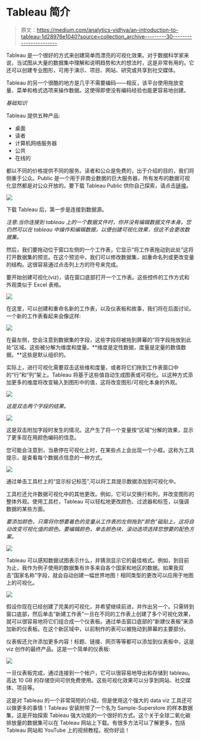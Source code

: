 # Tableau 简介

> 原文：<https://medium.com/analytics-vidhya/an-introduction-to-tableau-1d28976e1040?source=collection_archive---------30----------------------->

Tableau 是一个很好的方式来创建简单而漂亮的可视化效果。对于数据科学家来说，当试图从大量的数据集中理解和说明趋势和大的想法时，这是非常有用的。它还可以创建专业图形，可用于演示、项目、网站、研究或共享到社交媒体。

Tableau 的另一个很酷的地方是几乎不需要编码——相反，该平台使用拖放变量、菜单和格式选项来操作数据。这使得即使没有编码经验也能更容易地创建。

*基础知识*

Tableau 提供五种产品:

*   桌面
*   读者
*   计算机网络服务器
*   公共
*   在线的

都以不同的价格提供不同的服务。读者和公众是免费的，出于介绍的目的，我们将侧重于公众。Public 是一个用于非商业数据的巨大服务器，所有发布的数据可视化显然都是对公众开放的。要下载 Tableau Public 供你自己探索，请点击[链接](https://public.tableau.com/en-us/s/download)。

![](img/08b2550f38618832f1d44c9180d3fea1.png)

下载 Tableau 后，第一步是连接到数据源。

*注意:当你连接到 tableau 上的一个数据文件时，你并没有编辑数据文件本身。您仍然可以在 tableau 中操作和编辑数据，以便创建可视化效果，但这不会更改数据集。*

然后，我们要拖动位于窗口左侧的一个工作表，它显示“将工作表拖动到此处”这将打开数据集的预览。在这个预览中，我们可以修改数据集，如重命名列或更改变量的结构。这很容易通过点击列上方的符号来完成。

要开始创建可视化(viz)，请在窗口底部打开一个工作表。这些控件的工作方式和外观类似于 Excel 表格。

![](img/5474b52c84edbb1a217aaba8e45e14f8.png)

在这里，可以创建和重命名新的工作表，以及仪表板和故事，我们将在后面讨论。一个新的工作表看起来会像这样:

![](img/38e2acf915064f4f5e75f804246b3647.png)

在最左侧，您会注意到数据集的字段，这些字段将被拖到屏幕的“将字段拖放到此处”区域。这些被分解为维度和度量。**维度是定性数据，度量是定量的数值数据。**这些是默认组织的。

实际上，进行可视化需要双击这些维和度量，或者将它们拖到工作表窗口中的“行”和“列”架上。Tableau 将基于这些值自动生成图表或可视化。以这种方式添加更多的维度将改变输入到图形中的值，这将改变图形/可视化本身的外观。

![](img/fe89e4ab30a528ddb7975e40ced28a44.png)

*这是双击两个字段的结果。*

![](img/eb682cb5d3a7a5dc779a0348a4345d5b.png)

这是双击附加字段时发生的情况。这产生了将一个变量按“区域”分解的效果，显示了更多现在用颜色编码的信息。

您可能会注意到，当悬停在可视化上时，在某些点上会出现一个小框。这称为工具提示，是查看每个数据点信息的一种方式。

![](img/c3a1b686d14322d543d530137c06be2a.png)

通过单击工具栏上的“显示标记标签”,可以将工具提示数据添加到可视化中。

工具栏还允许数据可视化中的其他更改。例如，它可以交换行和列，并改变图形的整体外观。使用工具栏，Tableau 可以轻松地更改颜色、过滤器和标签，以强调数据的某些方面。

*要添加颜色，只需将你想要着色的变量从工作表的左侧拖到“颜色”磁贴上。这将自动改变可视化值的颜色。要编辑颜色，单击颜色块，滚动选项选择您想要的配色方案。*

![](img/b62b55651ee534c6e26677d15a70dbd7.png)

Tableau 可以感知数据试图表示什么，并猜测显示它的最佳格式。例如，到目前为止，我作为例子使用的数据集有许多来自各个国家和地区的数据。如果我双击“国家名称”字段，就会自动创建一幅世界地图！相同类型的更改可以应用于地图上的可视化。

![](img/8b53e43272da040e03157f41552e05df.png)

假设你现在已经创建了完美的可视化，并希望继续前进，并作出另一个。只需转到窗口底部，然后单击“新建工作表”一旦在不同的工作表上创建了多个可视化效果，就可以很容易地将它们组合成一个仪表板。通过单击窗口底部的“新建仪表板”来添加新的仪表板。在这个新区域中，以前制作的表可以被拖动到屏幕的主要部分。

仪表板还允许添加更多内容！标题、链接、网页等等都可以添加到仪表板中，这是 viz 创作的最终产品。这是一个简单的仪表板:

![](img/70f1b3ba979011b88e74586547c16741.png)

一旦仪表板完成，通过连接到一个帐户，它可以很容易地导出和存储到 tableau。高达 10 GB 的存储空间可供免费使用。这些可视化效果可以分享到网站、社交媒体、项目等。

这是对 Tableau 的一个非常简短的介绍，但是使用这个强大的 data viz 工具还可以做更多的事情！Tableau 安装附带了一个名为 Sample-Superstore 的样本数据集，这是开始探索 Tableau 强大功能的一个很好的方式。这个关于全球二氧化碳排放量的数据集可以在 Tableau 网站上下载。有很多方法可以了解更多，包括 Tableau 网站和 YouTube 上的视频教程。祝你好运！